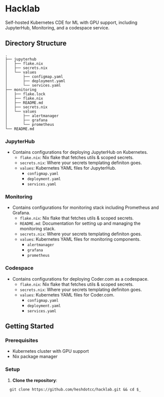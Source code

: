 # Hacklab

Self-hosted Kubernetes CDE for ML with GPU support, including JupyterHub, Monitoring, and a codespace service.

## Directory Structure
```
.
├── jupyterhub
│   ├── flake.nix
│   ├── secrets.nix
│   └── values
│       ├── configmap.yaml
│       ├── deployment.yaml
│       └── services.yaml
├── monitoring
│   ├── flake.lock
│   ├── flake.nix
│   ├── README.md
│   ├── secrets.nix
│   └── values
│       ├── alertmanager
│       ├── grafana
│       └── prometheus
└── README.md
```
### JupyterHub
- Contains configurations for deploying JupyterHub on Kubernetes.
  - `flake.nix`: Nix flake that fetches utils & scoped secrets.
  - `secrets.nix`: Where your secrets templating definiton goes.
  - `values`: Kubernetes YAML files for JupyterHub.
    - `configmap.yaml`
    - `deployment.yaml`
    - `services.yaml`

### Monitoring
- Contains configurations for monitoring stack including Prometheus and Grafana.
  - `flake.nix`: Nix flake that fetches utils & scoped secrets.
  - `README.md`: Documentation for setting up and managing the monitoring stack.
  - `secrets.nix`: Where your secrets templating definiton goes.
  - `values`: Kubernetes YAML files for monitoring components.
    - `alertmanager`
    - `grafana`
    - `prometheus`

### Codespace
- Contains configurations for deploying Coder.com as a codespace.
  - `flake.nix`: Nix flake that fetches utils & scoped secrets.
  - `secrets.nix`: Where your secrets templating definiton goes.
  - `values`: Kubernetes YAML files for Coder.com.
    - `configmap.yaml`
    - `deployment.yaml`
    - `services.yaml`

## Getting Started

### Prerequisites

- Kubernetes cluster with GPU support
- Nix package manager

### Setup

1. **Clone the repository**:
```
  git clone https://github.com/heshdotcc/hacklab.git && cd $_
```
